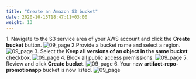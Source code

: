 ```yaml
---
title: "Create an Amazon S3 bucket"
date: 2020-10-15T18:47:11+03:00
weight: 13
---
```

1\. Navigate to the S3 service area of your AWS account and click the __Create bucket__ button.
![09_page](/images/module1/create_bucket.png)
2\.Provide a bucket name and select a region.
![09_page](/images/module1/09_page.png)
3\. Select the **Keep all versions of an object in the same bucket** checkbox.
![09_page](/images/module1/10_page.png)
4\. Block all public access premissions.
![09_page](/images/module1/11_page.png)
5\. Review and click __Create bucket__.
![09_page](/images/module1/12_page.png)
6\. Your new __artifact-repo-promotionapp__ bucket is now listed.
![09_page](/images/module1/13_page.png)
